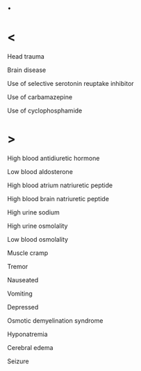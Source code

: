 # .

# <

Head trauma

Brain disease

Use of selective serotonin reuptake inhibitor

Use of carbamazepine

Use of cyclophosphamide

# >

High blood antidiuretic hormone

Low blood aldosterone

High blood atrium natriuretic peptide

High blood brain natriuretic peptide

High urine sodium

High urine osmolality

Low blood osmolality

Muscle cramp

Tremor

Nauseated

Vomiting

Depressed

Osmotic demyelination syndrome

Hyponatremia

Cerebral edema

Seizure
